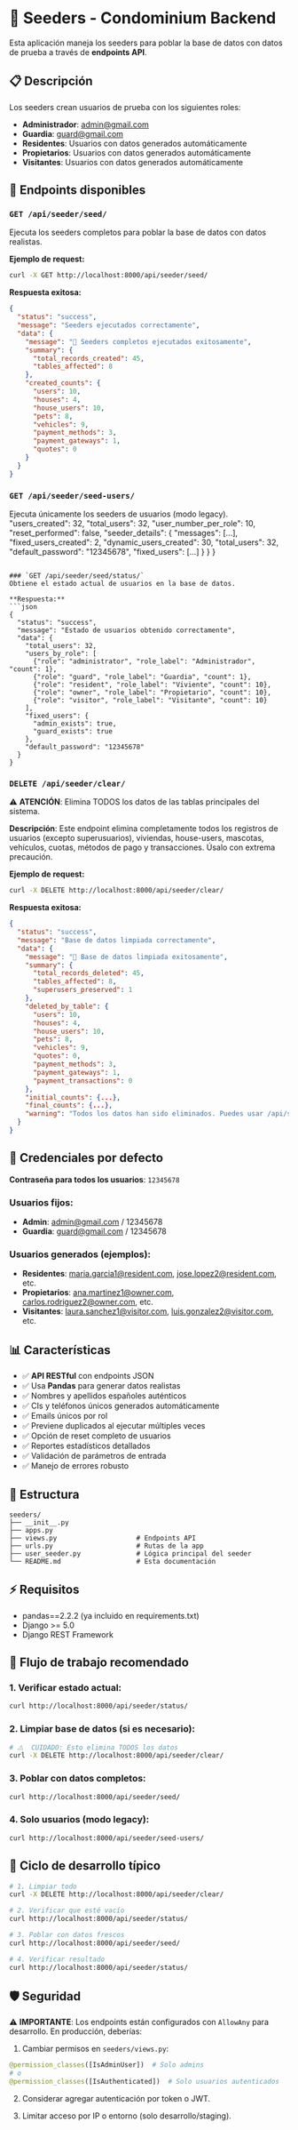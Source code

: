 # 🌱 Seeders - Condominium Backend

Esta aplicación maneja los seeders para poblar la base de datos con datos de prueba a través de **endpoints API**.

## 📋 Descripción

Los seeders crean usuarios de prueba con los siguientes roles:
- **Administrador**: admin@gmail.com
- **Guardia**: guard@gmail.com  
- **Residentes**: Usuarios con datos generados automáticamente
- **Propietarios**: Usuarios con datos generados automáticamente
- **Visitantes**: Usuarios con datos generados automáticamente

## 🚀 Endpoints disponibles

### `GET /api/seeder/seed/`
Ejecuta los seeders completos para poblar la base de datos con datos realistas.

**Ejemplo de request:**
```bash
curl -X GET http://localhost:8000/api/seeder/seed/
```

**Respuesta exitosa:**
```json
{
  "status": "success",
  "message": "Seeders ejecutados correctamente",
  "data": {
    "message": "🎉 Seeders completos ejecutados exitosamente",
    "summary": {
      "total_records_created": 45,
      "tables_affected": 8
    },
    "created_counts": {
      "users": 10,
      "houses": 4,
      "house_users": 10,
      "pets": 8,
      "vehicles": 9,
      "payment_methods": 3,
      "payment_gateways": 1,
      "quotes": 0
    }
  }
}
```

### `GET /api/seeder/seed-users/`
Ejecuta únicamente los seeders de usuarios (modo legacy).
    "users_created": 32,
    "total_users": 32,
    "user_number_per_role": 10,
    "reset_performed": false,
    "seeder_details": {
      "messages": [...],
      "fixed_users_created": 2,
      "dynamic_users_created": 30,
      "total_users": 32,
      "default_password": "12345678",
      "fixed_users": [...]
    }
  }
}
```

### `GET /api/seeder/seed/status/`
Obtiene el estado actual de usuarios en la base de datos.

**Respuesta:**
```json
{
  "status": "success",
  "message": "Estado de usuarios obtenido correctamente",
  "data": {
    "total_users": 32,
    "users_by_role": [
      {"role": "administrator", "role_label": "Administrador", "count": 1},
      {"role": "guard", "role_label": "Guardia", "count": 1},
      {"role": "resident", "role_label": "Viviente", "count": 10},
      {"role": "owner", "role_label": "Propietario", "count": 10},
      {"role": "visitor", "role_label": "Visitante", "count": 10}
    ],
    "fixed_users": {
      "admin_exists": true,
      "guard_exists": true
    },
    "default_password": "12345678"
  }
}
```

### `DELETE /api/seeder/clear/`
⚠️  **ATENCIÓN**: Elimina TODOS los datos de las tablas principales del sistema.

**Descripción**: Este endpoint elimina completamente todos los registros de usuarios (excepto superusuarios), viviendas, house-users, mascotas, vehículos, cuotas, métodos de pago y transacciones. Úsalo con extrema precaución.

**Ejemplo de request:**
```bash
curl -X DELETE http://localhost:8000/api/seeder/clear/
```

**Respuesta exitosa:**
```json
{
  "status": "success",
  "message": "Base de datos limpiada correctamente",
  "data": {
    "message": "🧹 Base de datos limpiada exitosamente",
    "summary": {
      "total_records_deleted": 45,
      "tables_affected": 8,
      "superusers_preserved": 1
    },
    "deleted_by_table": {
      "users": 10,
      "houses": 4,
      "house_users": 10,
      "pets": 8,
      "vehicles": 9,
      "quotes": 0,
      "payment_methods": 3,
      "payment_gateways": 1,
      "payment_transactions": 0
    },
    "initial_counts": {...},
    "final_counts": {...},
    "warning": "Todos los datos han sido eliminados. Puedes usar /api/seeder/seed/ para repoblar."
  }
}
```

## 🔑 Credenciales por defecto

**Contraseña para todos los usuarios**: `12345678`

### Usuarios fijos:
- **Admin**: admin@gmail.com / 12345678
- **Guardia**: guard@gmail.com / 12345678

### Usuarios generados (ejemplos):
- **Residentes**: maria.garcia1@resident.com, jose.lopez2@resident.com, etc.
- **Propietarios**: ana.martinez1@owner.com, carlos.rodriguez2@owner.com, etc.
- **Visitantes**: laura.sanchez1@visitor.com, luis.gonzalez2@visitor.com, etc.

## 📊 Características

- ✅ **API RESTful** con endpoints JSON
- ✅ Usa **Pandas** para generar datos realistas
- ✅ Nombres y apellidos españoles auténticos
- ✅ CIs y teléfonos únicos generados automáticamente
- ✅ Emails únicos por rol
- ✅ Previene duplicados al ejecutar múltiples veces
- ✅ Opción de reset completo de usuarios
- ✅ Reportes estadísticos detallados
- ✅ Validación de parámetros de entrada
- ✅ Manejo de errores robusto

## 📁 Estructura

```
seeders/
├── __init__.py
├── apps.py
├── views.py                    # Endpoints API
├── urls.py                     # Rutas de la app
├── user_seeder.py              # Lógica principal del seeder
└── README.md                   # Esta documentación
```

## ⚡ Requisitos

- pandas==2.2.2 (ya incluido en requirements.txt)
- Django >= 5.0
- Django REST Framework

## 🔄 Flujo de trabajo recomendado

### 1. **Verificar estado actual:**
```bash
curl http://localhost:8000/api/seeder/status/
```

### 2. **Limpiar base de datos (si es necesario):**
```bash
# ⚠️  CUIDADO: Esto elimina TODOS los datos
curl -X DELETE http://localhost:8000/api/seeder/clear/
```

### 3. **Poblar con datos completos:**
```bash
curl http://localhost:8000/api/seeder/seed/
```

### 4. **Solo usuarios (modo legacy):**
```bash
curl http://localhost:8000/api/seeder/seed-users/
```

## 🔁 Ciclo de desarrollo típico

```bash
# 1. Limpiar todo
curl -X DELETE http://localhost:8000/api/seeder/clear/

# 2. Verificar que esté vacío
curl http://localhost:8000/api/seeder/status/

# 3. Poblar con datos frescos
curl http://localhost:8000/api/seeder/seed/

# 4. Verificar resultado
curl http://localhost:8000/api/seeder/status/
```

## 🛡️ Seguridad

⚠️ **IMPORTANTE**: Los endpoints están configurados con `AllowAny` para desarrollo. En producción, deberías:

1. Cambiar permisos en `seeders/views.py`:
```python
@permission_classes([IsAdminUser])  # Solo admins
# o
@permission_classes([IsAuthenticated])  # Solo usuarios autenticados
```

2. Considerar agregar autenticación por token o JWT.

3. Limitar acceso por IP o entorno (solo desarrollo/staging).